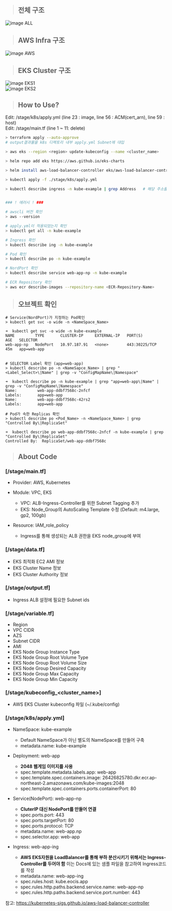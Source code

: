 > ## 전체 구조
![image ALL](./src/all.png)

> ## AWS Infra 구조
![image AWS](./src/aws.png)

> ## EKS Cluster 구조
![image EKS1](./src/eks1.png)  
![image EKS2](./src/eks2.png)

> ## How to Use?

Edit: /stage/k8s/apply.yml (line 23 : image, line 56 : ACM(cert_arn), line 59 : host)  
Edit: /stage/main.tf (line 1 ~ 11: delete)


```sh
> terraform apply --auto-approve
# output결과물을 k8s 디렉토리 내부 apply.yml Subnet에 대입

> aws eks --region <region> update-kubeconfig --name <cluster_name>

> helm repo add eks https://aws.github.io/eks-charts

> helm install aws-load-balancer-controller eks/aws-load-balancer-controller -n kube-system --set clusterName=<cluster_name>

> kubectl apply -f ./stage/k8s/apply.yml

> kubectl describe ingress -n kube-example | grep Address   # 해당 주소를 DNS CNAME에 등록


### ! 에러시 ! ###

# awscli 버전 확인
> aws --version

# apply.yml이 적용되었는지 확인
> kubectl get all -n kube-example

# Ingress 확인
> kubectl describe ing -n kube-example

# Pod 확인
> kubectl describe po -n kube-example

# NordPort 확인
> kubectl describe service web-app-np -n kube-example

# ECR Repository 확인
> aws ecr describe-images --repository-name <ECR-Repository-Name>
```

> ## 오브젝트 확인

```
# Service(NordPort)가 지정하는 Pod확인
> kubectl get svc -o wide -n <NameSpace_Name>

➜  kubectl get svc -o wide -n kube-example
NAME         TYPE       CLUSTER-IP     EXTERNAL-IP   PORT(S)         AGE   SELECTOR
web-app-np   NodePort   10.97.187.91   <none>        443:30225/TCP   45m   app=web-app


# SELECTOR Label 확인 (app=web-app)
> kubectl describe po -n <NameSapce_Name> | grep "<Label_Select>\|Name" | grep -v "ConfigMapName\|Namespace" 

➜  kubectl describe po -n kube-example | grep "app=web-app\|Name" | grep -v "ConfigMapName\|Namespace"
Name:         web-app-ddbf7568c-2nfcf
Labels:       app=web-app
Name:         web-app-ddbf7568c-42rs2
Labels:       app=web-app

# Pod가 속한 Replicas 확인
> kubectl describe po <Pod_Name> -n <NameSpace_Name> | grep "Controlled By\|ReplicaSet"

➜  kubectl describe po web-app-ddbf7568c-2nfcf -n kube-example | grep "Controlled By\|ReplicaSet"
Controlled By:  ReplicaSet/web-app-ddbf7568c
```

> ## About Code

### [/stage/main.tf]

- Provider: AWS, Kubernetes

- Module: VPC, EKS
    - VPC: ALB-Ingress-Controller를 위한 Subnet Tagging 추가
    - EKS: Node_Group의 AutoScaling Template 수정 (Default: m4.large, gp2, 100gb)

- Resource: IAM_role_policy
    - Ingress를 통해 생성되는 ALB 권한을 EKS node_group에 부여

### [/stage/data.tf]

- EKS 최적화 EC2 AMI 정보
- EKS Cluster Name 정보
- EKS Cluster Authority 정보

### [/stage/output.tf]

- Ingress ALB 설정에 필요한 Subnet ids

### [/stage/variable.tf]

- Region
- VPC CIDR
- AZS
- Subnet CIDR
- AMI
- EKS Node Group Instance Type
- EKS Node Group Root Volume Type
- EKS Node Group Root Volume Size
- EKS Node Group Desired Capacity
- EKS Node Group Max Capacity
- EKS Node Group Min Capacity

### [/stage/kubeconfig_<cluster_name>]

- AWS EKS Cluster kubeconfig 파일 (~/.kube/config)

### [/stage/k8s/apply.yml]

- NameSpace: kube-example
    - Default NameSpace가 아닌 별도의 NameSpace를 만들어 구축
    - metadata.name: kube-example

- Deployment: web-app
    - <b>2048 웹게임 이미지를 사용</b>
    - spec.template.metadata.labels.app: web-app
    - spec.template.spec.containers.image: 26426825780.dkr.ecr.ap-northeast-2.amazonaws.com/kube-images:2048
    - spec.template.spec.containers.ports.containerPort: 80

- Service(NodePort): web-app-np
    - <b>CluterIP 대신 NodePort를 만들어 연결</b>
    - spec.ports.port: 443
    - spec.ports.targetPort: 80
    - spec.ports.protocol: TCP
    - metadata.name: web-app.np
    - spec.selector.app: web-app

- Ingress: web-app-ing
    - <b>AWS EKS자원을 LoadBalancer를 통해 부하 분산시키기 위해서는 Ingress-Controller를 두어야 함</b>
    이는 Docs에 있는 샘플 파일을 참고하여 Ingress코드를 작성
    - metadata.name: web-app-ing
    - spec.rules.host: kube.eocis.app
    - spec.rules.http.paths.backend.service.name: web-app-np
    - spec.rules.http.paths.backend.service.port.number: 443


참고: https://kubernetes-sigs.github.io/aws-load-balancer-controller